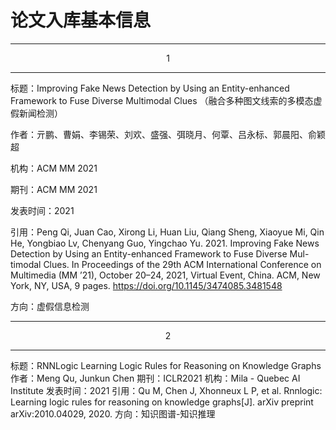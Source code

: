 # 论文入库基本信息

---
<center>1</center>

---

标题：Improving Fake News Detection by Using an Entity-enhanced Framework to Fuse Diverse Multimodal Clues
        （融合多种图文线索的多模态虚假新闻检测）

作者：亓鹏、曹娟、李锡荣、刘欢、盛强、弭晓月、何覃、吕永标、郭晨阳、俞颖超

机构：ACM MM 2021

期刊：ACM MM 2021

发表时间：2021

引用：Peng Qi, Juan Cao, Xirong Li, Huan Liu, Qiang Sheng, Xiaoyue Mi, Qin He, Yongbiao Lv, Chenyang Guo, Yingchao Yu. 2021. Improving Fake News Detection by Using an Entity-enhanced Framework to Fuse Diverse Mul- timodal Clues. In Proceedings of the 29th ACM International Conference on Multimedia (MM ’21), October 20–24, 2021, Virtual Event, China. ACM, New York, NY, USA, 9 pages. https://doi.org/10.1145/3474085.3481548

方向：虚假信息检测

---
<center>2</center>

---  
标题：RNNLogic Learning Logic Rules for Reasoning on Knowledge Graphs  
作者：Meng Qu, Junkun Chen
期刊：ICLR2021
机构：Mila - Quebec AI Institute
发表时间：2021
引用：Qu M, Chen J, Xhonneux L P, et al. Rnnlogic: Learning logic rules for reasoning on knowledge graphs[J]. arXiv preprint arXiv:2010.04029, 2020.
方向：知识图谱-知识推理